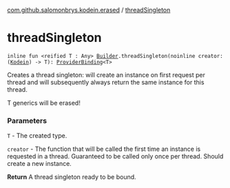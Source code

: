 [com.github.salomonbrys.kodein.erased](index.md) / [threadSingleton](.)

# threadSingleton

`inline fun <reified T : Any> `[`Builder`](../com.github.salomonbrys.kodein/-kodein/-builder/index.md)`.threadSingleton(noinline creator: (`[`Kodein`](../com.github.salomonbrys.kodein/-kodein/index.md)`) -> T): `[`ProviderBinding`](../com.github.salomonbrys.kodein/-provider-binding/index.md)`<T>`

Creates a thread singleton: will create an instance on first request per thread and will subsequently always return the same instance for this thread.

T generics will be erased!

### Parameters

`T` - The created type.

`creator` - The function that will be called the first time an instance is requested in a thread. Guaranteed to be called only once per thread. Should create a new instance.

**Return**
A thread singleton ready to be bound.

